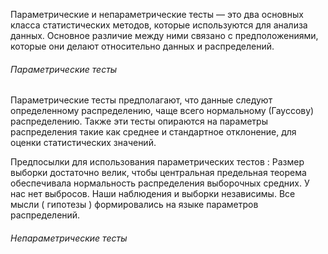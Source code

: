 Параметрические и непараметрические тесты — это два основных класса статистических методов, которые используются для анализа данных. Основное различие между ними связано с предположениями, которые они делают относительно данных и распределений.

<h6>Параметрические тесты</h6>
Параметрические тесты предполагают, что данные следуют определенному распределению, чаще всего нормальному (Гауссову) распределению. Также эти тесты опираются на параметры распределения такие как среднее и стандартное отклонение, для оценки статистических значений.

Предпосылки для использования параметрических тестов : Размер выборки достаточно велик, чтобы центральная предельная теорема обеспечивала нормальность распределения выборочных средних.  У нас нет выбросов. Наши наблюдения и выборки независимы. Все мысли ( гипотезы ) формировались на языке параметров распределений. 



<h6>Непараметрические тесты</h6>

